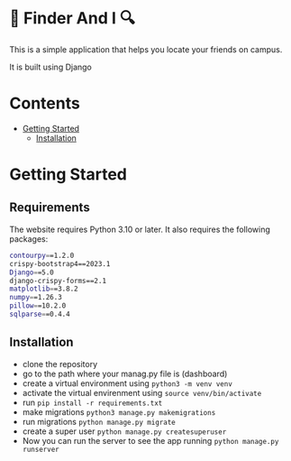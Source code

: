 # 🧭 Finder And I 🔍 

This is a simple application that helps you locate your friends on campus.

It is built using Django

# Contents
- [Getting Started](#getting-started)
     - [Installation](#installation)

# Getting Started
## Requirements
The website requires Python 3.10 or later. It also requires the following packages:
```bash
contourpy==1.2.0
crispy-bootstrap4==2023.1
Django==5.0
django-crispy-forms==2.1
matplotlib==3.8.2
numpy==1.26.3
pillow==10.2.0
sqlparse==0.4.4
```

## Installation
- clone the repository
- go to the path where your manag.py file is (dashboard)
- create a virtual environment using `python3 -m venv venv`
- activate the virtual envirenment using `source venv/bin/activate`
- run `pip install -r requirements.txt`
- make migrations `python3 manage.py makemigrations` 
- run migrations `python manage.py migrate`
- create a super user `python manage.py createsuperuser`
- Now you can run the server to see the app running `python manage.py runserver`
